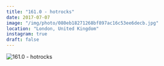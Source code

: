 ```yaml
---
title: "161.0 - hotrocks"
date: 2017-07-07
image: "/img/photo/080eb18271268bf897ac16c53ee6decb.jpg"
location: "London, United Kingdom"
instagram: true
draft: false
---
```


![161.0 - hotrocks](/img/photo/080eb18271268bf897ac16c53ee6decb.jpg)
